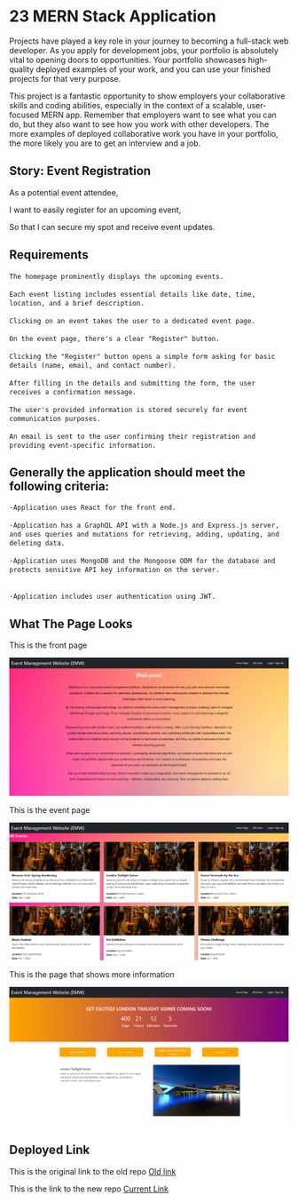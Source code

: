 # 23 MERN Stack Application

Projects have played a key role in your journey to becoming a full-stack web developer. As you apply for development jobs, your portfolio is absolutely vital to opening doors to opportunities. Your portfolio showcases high-quality deployed examples of your work, and you can use your finished projects for that very purpose.

This project is a fantastic opportunity to show employers your collaborative skills and coding abilities, especially in the context of a scalable, user-focused MERN app. Remember that employers want to see what you can do, but they also want to see how you work with other developers. The more examples of deployed collaborative work you have in your portfolio, the more likely you are to get an interview and a job.


## Story: Event Registration

As a potential event attendee,

I want to easily register for an upcoming event,

So that I can secure my spot and receive event updates.


## Requirements

```
The homepage prominently displays the upcoming events.

Each event listing includes essential details like date, time, location, and a brief description.

Clicking on an event takes the user to a dedicated event page.

On the event page, there's a clear "Register" button.

Clicking the "Register" button opens a simple form asking for basic details (name, email, and contact number).

After filling in the details and submitting the form, the user receives a confirmation message.

The user's provided information is stored securely for event communication purposes.

An email is sent to the user confirming their registration and providing event-specific information.
```

## Generally the application should meet the following criteria:

```
-Application uses React for the front end.

-Application has a GraphQL API with a Node.js and Express.js server, and uses queries and mutations for retrieving, adding, updating, and deleting data.

-Application uses MongoDB and the Mongoose ODM for the database and protects sensitive API key information on the server.


-Application includes user authentication using JWT.
```
## What The Page Looks

This is the front page

![What Home Looks](./client/src/assets/Screen1.png)

This is the event page

![What Home Looks](./client/src/assets/Screen2.png)

This is the page that shows more information

![What Home Looks](./client/src/assets/Screen3.png)

## Deployed Link

This is the original link to the old repo
[Old link](https://github.com/DavidHCCNguyen/C-23-Event-Management-Platform)

This is the link to the new repo
[Current Link](https://github.com/DavidHCCNguyen/C-23.1-Event-Management-Platform)